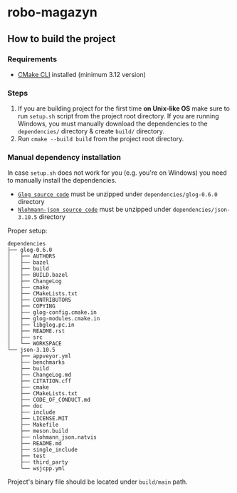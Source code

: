# robo-magazyn

## How to build the project

### Requirements

* [CMake CLI](https://cmake.org/) installed (minimum 3.12 version)

### Steps

1. If you are building project for the first time **on Unix-like OS** make sure to run `setup.sh` script from the project root directory.
If you are running Windows, you must manually download the dependencies to the `dependencies/` directory & create `build/` directory. 
2. Run `cmake --build build` from the project root directory.

### Manual dependency installation

In case `setup.sh` does not work for you (e.g. you're on Windows) you need to manually install the dependencies.

* [`Glog source code`](https://github.com/google/glog/archive/refs/tags/v0.6.0.zip) must be unzipped under `dependencies/glog-0.6.0` directory
* [`Nlohmann-json source code`](https://github.com/nlohmann/json/archive/refs/tags/v3.10.5.zip) must be unzipped under `dependencies/json-3.10.5` directory

Proper setup:

```
dependencies
├── glog-0.6.0
│   ├── AUTHORS
│   ├── bazel
│   ├── build
│   ├── BUILD.bazel
│   ├── ChangeLog
│   ├── cmake
│   ├── CMakeLists.txt
│   ├── CONTRIBUTORS
│   ├── COPYING
│   ├── glog-config.cmake.in
│   ├── glog-modules.cmake.in
│   ├── libglog.pc.in
│   ├── README.rst
│   ├── src
│   └── WORKSPACE
└── json-3.10.5
    ├── appveyor.yml
    ├── benchmarks
    ├── build
    ├── ChangeLog.md
    ├── CITATION.cff
    ├── cmake
    ├── CMakeLists.txt
    ├── CODE_OF_CONDUCT.md
    ├── doc
    ├── include
    ├── LICENSE.MIT
    ├── Makefile
    ├── meson.build
    ├── nlohmann_json.natvis
    ├── README.md
    ├── single_include
    ├── test
    ├── third_party
    └── wsjcpp.yml
```

Project's binary file should be located under `build/main` path.